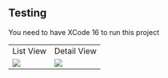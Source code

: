 
## Testing
You need to have XCode 16 to run this project

<table>
  <tr>
    <td>List View</td>
    <td>Detail View</td>
<!--     <td>Landscape View</td> -->
  </tr>
  <tr>
    <td>
      <img src = "[https://github.com/user-attachments/assets/e916cfe3-78a7-45af-a292-92fa7726bbc5](https://github.com/user-attachments/assets/f9d07387-35dc-4152-ba79-12ab32eaed93)" />
    </td>
    <td>
      <img src = "https://github.com/user-attachments/assets/fcca5fc3-4614-4c93-97e5-a12be416e7d8" />
    </td>
<!--      <td>
      <img src = "https://github.com/user-attachments/assets/0a625954-6c19-422f-959a-e8046c70691b" />
    </td> -->
  </tr>
</table>
